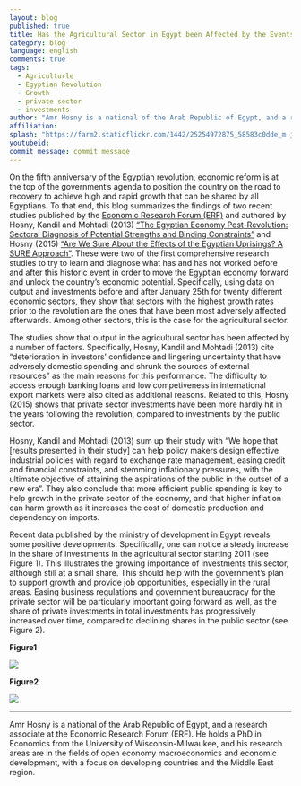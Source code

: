 ```yaml
---
layout: blog
published: true
title: Has the Agricultural Sector in Egypt been Affected by the Events of January 25th?
category: blog
language: english
comments: true
tags: 
  - Agriculturle
  - Egyptian Revolution
  - Growth
  - private sector
  - investments
author: "Amr Hosny is a national of the Arab Republic of Egypt, and a research associate at the Economic Research Forum (ERF)."
affiliation: 
splash: "https://farm2.staticflickr.com/1442/25254972875_58583c0dde_m.jpg"
youtubeid: 
commit_message: commit message
---
```

On the fifth anniversary of the Egyptian revolution, economic reform is at the top of the government’s agenda to position the country on the road to recovery to achieve high and rapid growth that can be shared by all Egyptians. <!-- more -->
 To that end, this blog summarizes the findings of two recent studies published by the [Economic Research Forum (ERF)](http://erf.org.eg/) and authored by Hosny, Kandil and Mohtadi (2013) [“The Egyptian Economy Post-Revolution: Sectoral Diagnosis of Potential Strengths and Binding Constraints”](http://erf.org.eg/publications/egyptian-economy-post-revolution-sectoral-diagnosis-potential-strengths-binding-constraints/) and Hosny (2015) [“Are We Sure About the Effects of the Egyptian Uprisings? A SURE Approach”](http://erf.org.eg/publications/are-we-sure-about-the-effects-of-the-egyptian-uprisings-a-sure-approach/). These were two of the first comprehensive research studies to try to learn and diagnose what has and has not worked before and after this historic event in order to move the Egyptian economy forward and unlock the country’s economic potential. Specifically, using data on output and investments before and after January 25th for twenty different economic sectors, they show that sectors with the highest growth rates prior to the revolution are the ones that have been most adversely affected afterwards. Among other sectors, this is the case for the agricultural sector.


The studies show that output in the agricultural sector has been affected by a number of factors. Specifically, Hosny, Kandil and Mohtadi (2013) cite “deterioration in investors’ confidence and lingering uncertainty that have adversely domestic spending and shrunk the sources of external resources” as the main reasons for this performance. The difficulty to access enough banking loans and low competiveness in international export markets were also cited as additional reasons. Related to this, Hosny (2015) shows that private sector investments have been more hardly hit in the years following the revolution, compared to investments by the public sector. 


Hosny, Kandil and Mohtadi (2013) sum up their study with “We hope that [results presented in their study] can help policy makers design effective industrial policies with regard to exchange rate management, easing credit and financial constraints, and stemming inflationary pressures, with the ultimate objective of attaining the aspirations of the public in the outset of a new era”. They also conclude that more efficient public spending is key to help growth in the private sector of the economy, and that higher inflation can harm growth as it increases the cost of domestic production and dependency on imports. 


Recent data published by the ministry of development in Egypt reveals some positive developments. Specifically, one can notice a steady increase in the share of investments in the agricultural sector starting 2011 (see Figure 1). This illustrates the growing importance of investments this sector, although still at a small share. This should help with the government’s plan to support growth and provide job opportunities, especially in the rural areas. Easing business regulations and government bureaucracy for the private sector will be particularly important going forward as well, as the share of private investments in total investments has progressively increased over time, compared to declining shares in the public sector (see Figure 2).

**Figure1**                                                               

![](https://farm2.staticflickr.com/1473/24624254764_ec3ea86aaf_m.jpg)

**Figure2**

![](https://farm2.staticflickr.com/1566/25228633586_f3e0bbe090_m.jpg)


____________________________________________________________________________________________________________________________

Amr Hosny is a national of the Arab Republic of Egypt, and a research associate at the Economic Research Forum (ERF). He holds a PhD in Economics from the University of Wisconsin-Milwaukee, and his research areas are in the fields of open economy macroeconomics and economic development, with a focus on developing countries and the Middle East region.